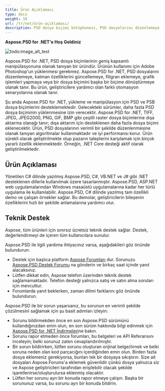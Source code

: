 ```yaml
---
title: Ürün Açıklaması
type: docs
weight: 10
url: /tr/net/ürün-açıklaması/
description: PSD dosya biçimi kütüphanesi, PSD dosyalarını düzenlemeye, katman özelliklerini güncellemeye, filigran eklemeye, grafik işlemleri yapmaya veya bir dosya biçimini başka bir biçime dönüştürmeye olanak tanır. C#, VB.NET ve J# gibi .NET desteklenen dillerle kullanılmak üzere tasarlanmıştır.
---
```


**Aspose.PSD for .NET'e Hoş Geldiniz**

![todo:image_alt_text](ürün-açıklaması_1)

Aspose.PSD for .NET, PSD dosya biçimlerinin geniş kapsamlı manipülasyonuna olanak tanıyan bir üründür. Ürünün kullanımı için Adobe Photoshop'un yüklenmesi gerekmez. Aspose.PSD for .NET, PSD dosyalarını düzenlemeye, katman özelliklerini güncellemeye, filigran eklemeye, grafik işlemleri yapmaya veya bir dosya biçimini başka bir biçime dönüştürmeye olanak tanır. Bu ürün, geliştiricilere yardımcı olan farklı otomasyon senaryolarına olanak tanır.

Şu anda Aspose.PSD for .NET, yükleme ve manipülasyon için PSD ve PSB dosya biçimlerini desteklemektedir. Gelecekteki sürümler, daha fazla PSD dosya biçiminin yüklenmesine izin verecektir. Aspose.PSD for .NET, TIFF, JPEG, JPEG2000, PNG, GIF, BMP gibi çeşitli raster dosya biçimlerine dışa aktarma olanağı tanır; dışa aktarım için desteklenen daha fazla dosya biçimi eklenecektir. Ürün, PSD dosyalarının verimli bir şekilde düzenlenmesine olanak tanıyan algoritmalar kullanmaktadır ve iyi performansı korur. Ürün sürekli olarak geliştirilmekte olup pazarın taleplerini karşılamak için birçok yararlı özellik eklenmektedir. Örneğin, .NET Core desteği aktif olarak geliştirilmektedir.






## **Ürün Açıklaması**
Yönetilen C# dilinde yazılmış Aspose.PSD, C#, VB.NET ve J# gibi .NET desteklenen dillerle kullanılmak üzere tasarlanmıştır. Aspose.PSD, ASP.NET web uygulamalarından Windows masaüstü uygulamalarına kadar her türlü uygulama ile kullanılabilir. Aspose.PSD, C# dilinde yazılmış tam özellikli demo ve çalışan örnekler sağlar. Bu demolar, geliştiricilerin bileşenin özelliklerini hızlı bir şekilde anlamalarına yardımcı olur.
## **Teknik Destek**
Aspose, tüm ürünleri için sınırsız ücretsiz teknik destek sağlar. Destek, değerlendirmeyi de içeren tüm kullanıcılara sunulur.

Aspose.PSD ile ilgili yardıma ihtiyacınız varsa, aşağıdakileri göz önünde bulundurun:

- Destek için başlıca platform [Aspose Forumları](https://forum.aspose.com/) dur. Sorunuzu [Aspose.PSD Destek Forumu](https://forum.aspose.com/c/psd) na gönderin ve birkaç saat içinde yanıt alacaksınız.
- Lütfen dikkat edin, Aspose telefon üzerinden teknik destek sağlamamaktadır. Telefon desteği yalnızca satış ve satın alma soruları için mevcuttur.
- Forumlarda yanıt beklerken, zaman dilimi farklarını göz önünde bulundurun.

Aspose.PSD ile bir sorun yaşarsanız, bu sorunun en verimli şekilde çözülmesini sağlamak için şu basit adımları izleyin:

- Sorunu bildirmekden önce en son Aspose.PSD sürümünü kullandığınızdan emin olun, en son sürüm hakkında bilgi edinmek için [Aspose.PSD for .NET İndirmeleri](https://www.nuget.org/packages/Aspose.PSD/)ne bakın.
- Sorunu rapor etmeden önce forumları, bu belgeleri ve API Referansını inceleyin; belki sorunuz zaten cevaplandırılmıştır.
- Bir sorun bildirirken, lütfen sorunu oluşturan orijinal belge/örnek ve belki soruna neden olan kod parçacığını içerdiğinden emin olun. Birden fazla dosya eklemeniz gerekiyorsa, bunları tek bir dosyaya sıkıştırın. Size ait dosyaları Aspose.Forums'a eklemek güvenlidir çünkü dosya yalnızca siz ve Aspose geliştiricileri tarafından erişilebilir olacak şekilde işaretlenirse/oluşturulursa eklenmiş olacaktır.
- Lütfen her sorunu ayrı bir konuda rapor etmeye çalışın. Başka bir sorununuz varsa, bu sorunu ayrı bir konuda bildirin.
